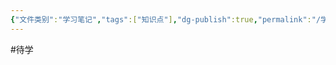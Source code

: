 ```yaml
---
{"文件类别":"学习笔记","tags":["知识点"],"dg-publish":true,"permalink":"/学习笔记studyup/知识点cheese/减价权/","dgPassFrontmatter":true,"created":"2024-10-17T08:24:28.905+08:00","updated":"2024-10-17T08:24:34.280+08:00"}
---
```


#待学 